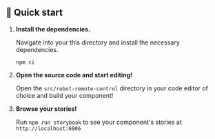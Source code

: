 ## 🚅 Quick start

1.  **Install the dependencies.**

    Navigate into your this directory and install the necessary dependencies.

    ```shell
    npm ci
    ```

1.  **Open the source code and start editing!**

    Open the `src/robot-remote-control` directory in your code editor of choice and build your component!

1.  **Browse your stories!**

    Run `npm run storybook` to see your component's stories at `http://localhost:6006`

